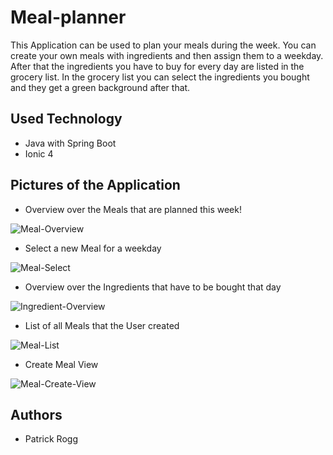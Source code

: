 # Meal-planner
This Application can be used to plan your meals during the week. You can create your own meals with ingredients and then assign them to a weekday. After that the ingredients you have to buy for every day are listed in the grocery list.
In the grocery list you can select the ingredients you bought and they get a green background after that.

## Used Technology
- Java with Spring Boot
- Ionic 4

## Pictures of the Application

- Overview over the Meals that are planned this week!

![Meal-Overview](https://i.ibb.co/2329pzw/Planned-Meals.png)


- Select a new Meal for a weekday

![Meal-Select](https://i.ibb.co/4NW9yVx/Meal-select.png)

- Overview over the Ingredients that have to be bought that day

![Ingredient-Overview](https://i.ibb.co/jWhKJfg/Ingredient-overview.png)


- List of all Meals that the User created

![Meal-List](https://i.ibb.co/FHXc7zW/Meal-overview.png)

- Create Meal View

![Meal-Create-View](https://i.ibb.co/VtVKGwf/meal-create.png)


## Authors
- Patrick Rogg
